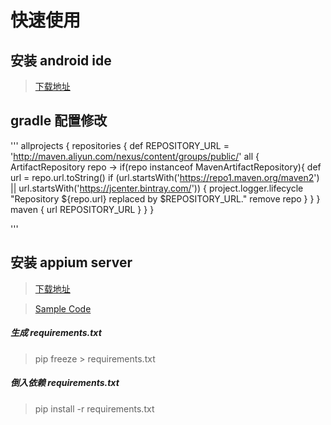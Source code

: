 # 快速使用
## 安装 android ide
> [下载地址](https://developer.android.google.cn/studio/index.html)

## gradle 配置修改

'''
allprojects {
    repositories {
        def REPOSITORY_URL = 'http://maven.aliyun.com/nexus/content/groups/public/'
        all { ArtifactRepository repo ->
            if(repo instanceof MavenArtifactRepository){
                def url = repo.url.toString()
                if (url.startsWith('https://repo1.maven.org/maven2') || url.startsWith('https://jcenter.bintray.com/')) {
                    project.logger.lifecycle "Repository ${repo.url} replaced by $REPOSITORY_URL."
                    remove repo
                }
            }
        }
        maven {
            url REPOSITORY_URL
        }
    }
}

'''

## 安装 appium server
> [下载地址](https://github.com/appium/appium-desktop/releases/tag/v1.8.2)

> [Sample Code](https://github.com/appium/appium/tree/master/sample-code)

##### 生成 requirements.txt
> pip freeze > requirements.txt

##### 倒入依赖 requirements.txt
> pip install -r requirements.txt

